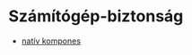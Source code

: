 # Számítógép-biztonság
- [natív kompones](https://github.com/EszterBajmoczy/Simnyi/tree/main/native)
